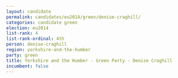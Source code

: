```yaml
---
layout: candidate
permalink: candidates/eu2014/green/denise-craghill/
categories: candidate green
election: eu2014
list-rank: 4
list-rank-ordinal: 4th
person: denise-craghill
region: yorkshire-and-the-humber
party: green
title: Yorkshire and the Humber - Green Party - Denise Craghill
incumbent: false
---
```

